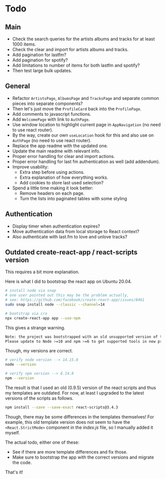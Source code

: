 # Todo

## Main

- Check the search queries for the artists albums and tracks for at least 1000 items.
- Check the clear and import for artists albums and tracks.
- Add pagination for lastfm?
- Add pagination for spotify?
- Add limitations to number of items for both lastfm and spotify?
- Then test large bulk updates.

## General

- Refactor `ArtistsPage`, `AlbumsPage` and `TracksPage` and separate common pieces into separate components?
- Then let's just move the `ProfileCard` back into the `ProfilePage`.
- Add comments to javascript functions.
- Add `WelcomePage` with link to `AuthPage`.
- Use window location to highlight current page in `AppNavigation` (no need to use react router).
- By the way, create our own `useLocation` hook for this and also use on `AuthPage` (no need to use react router).
- Replace the app readme with the updated one.
- Update the main readme with relevant info.
- Proper error handling for clear and import actions.
- Proper error handling for last fm authentication as well (add addendum).
- Improve usability:
  - Extra step before using actions.
  - Extra explanation of how everything works.
  - Add cookies to store last used selection?
- Spend a little time making it look better:
  - Remove headers on each page.
  - Turn the lists into paginated tables with some styling

## Authentication

- Display timer when authentication expires?
- Move authentication data from local storage to React context?
- Also authenticate with last.fm to love and unlove tracks?

## Outdated create-react-app / react-scripts version

This requires a bit more explanation.

Here is what I did to bootstrap the react app on Ubuntu 20.04.

```bash
# install node via snap
# one user pointed out this may be the problem actually,
# see: https://github.com/facebook/create-react-app/issues/8461
sudo snap install node --classic --channel=14

# bootstrap via cra
npx create-react-app app --use-npm
```

This gives a strange warning.

```bash
Note: the project was bootstrapped with an old unsupported version of tools.
Please update to Node >=10 and npm >=6 to get supported tools in new projects.  
```

Though, my versions are correct.

```bash
# verify node version --> 14.15.0
node --version

# verify npm version --> 6.14.8
npm --version
```

The result is that I used an old (0.9.5) version of the react scripts and thus my templates are outdated. For now, at least I upgraded to the latest versions of the scripts as follows.

```bash
npm install --save --save-exact react-scripts@3.4.3
```

Though, there may be some differences in the templates themselves! For example, this old template version does not seem to have the `<React.StrictMode>` component in the _index.js_ file, so I manually added it myself. 

The actual todo, either one of these:

- See if there are more template differences and fix those.
- Make sure to bootstrap the app with the correct versions and migrate the code.

That's it!
